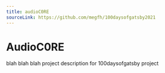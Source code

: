 ```yaml
---
title: audioC0RE
sourceLink: https://github.com/megfh/100daysofgatsby2021
---
```


# AudioC0RE

blah blah blah project description for 100daysofgatsby project
